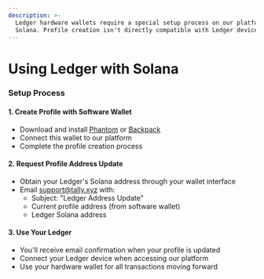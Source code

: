 ```yaml
---
description: >-
  Ledger hardware wallets require a special setup process on our platform for
  Solana. Profile creation isn't directly compatible with Ledger devices.
---
```


# Using Ledger with Solana

### Setup Process

#### 1. Create Profile with Software Wallet

* Download and install [Phantom](https://phantom.app/) or [Backpack](https://www.backpack.app/)
* Connect this wallet to our platform
* Complete the profile creation process

#### 2. Request Profile Address Update

* Obtain your Ledger's Solana address through your wallet interface
* Email [support@tally.xyz](mailto:support@tally.xyz) with:
  * Subject: "Ledger Address Update"
  * Current profile address (from software wallet)
  * Ledger Solana address

#### 3. Use Your Ledger

* You'll receive email confirmation when your profile is updated
* Connect your Ledger device when accessing our platform
* Use your hardware wallet for all transactions moving forward
